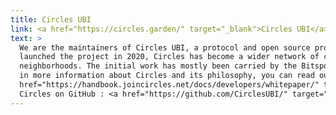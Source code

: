 ```yaml
---
title: Circles UBI
link: <a href="https://circles.garden/" target="_blank">Circles UBI</a>
text: >
  We are the maintainers of Circles UBI, a protocol and open source project running a basic income on the Ethereum blockchain. Since we
  launched the project in 2020, Circles has become a wider network of collectives and initiatives building alternative economic systems for their local
  neighborhoods. The initial work has mostly been carried by the Bitspossessed developer collective and the Circles Cooperative in Berlin. If you are interested
  in more information about Circles and its philosophy, you can read our official <a href="https://joincircles.net/faq/" target="_blank">FAQ</a> and the <a
  href="https://handbook.joincircles.net/docs/developers/whitepaper/" target="_blank">whitepaper</a>.<br>
  Circles on GitHub : <a href="https://github.com/CirclesUBI/" target="_blank">https://github.com/CirclesUBI</a>
---
```

